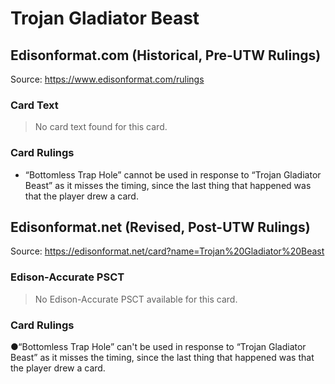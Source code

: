 # Trojan Gladiator Beast

## Edisonformat.com (Historical, Pre-UTW Rulings)

Source: https://www.edisonformat.com/rulings

### Card Text

> No card text found for this card.

### Card Rulings

*   “Bottomless Trap Hole” cannot be used in response to “Trojan Gladiator Beast” as it misses the timing, since the last thing that happened was that the player drew a card.

## Edisonformat.net (Revised, Post-UTW Rulings)

Source: https://edisonformat.net/card?name=Trojan%20Gladiator%20Beast

### Edison-Accurate PSCT

> No Edison-Accurate PSCT available for this card.

### Card Rulings

●“Bottomless Trap Hole” can't be used in response to “Trojan Gladiator Beast” as it misses the timing, since the last thing that happened was that the player drew a card.
            